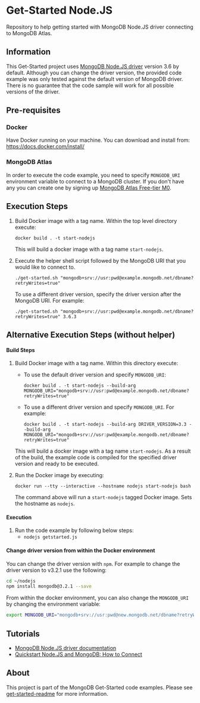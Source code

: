 # Get-Started Node.JS

Repository to help getting started with MongoDB Node.JS driver connecting to MongoDB Atlas.

## Information

This Get-Started project uses [MongoDB Node.JS driver](https://mongodb.github.io/node-mongodb-native/) version 3.6 by default. Although you can change the driver version, the provided code example was only tested against the default version of MongoDB driver. There is no guarantee that the code sample will work for all possible versions of the driver.

## Pre-requisites 

### Docker 

Have Docker running on your machine. You can download and install from: https://docs.docker.com/install/

### MongoDB Atlas

In order to execute the code example, you need to specify `MONGODB_URI` environment variable to connect to a MongoDB cluster. If you don't have any you can create one by signing up [MongoDB Atlas Free-tier M0](https://docs.atlas.mongodb.com/getting-started/). 

##  Execution Steps 

1. Build Docker image with a tag name. Within the top level directory execute: 
   ```
   docker build . -t start-nodejs
   ```
   This will build a docker image with a tag name `start-nodejs`. 

2. Execute the helper shell script followed by the MongoDB URI that you would like to connect to. 
      ```
      ./get-started.sh "mongodb+srv://usr:pwd@example.mongodb.net/dbname?retryWrites=true"
      ```

   To use a different driver version, specify the driver version after the MongoDB URI. For example:
      ```
      ./get-started.sh "mongodb+srv://usr:pwd@example.mongodb.net/dbname?retryWrites=true" 3.6.3
      ```

## Alternative Execution Steps (without helper)

#### Build Steps 

1. Build Docker image with a tag name. Within this directory execute: 
   * To use the default driver version and specify `MONGODB_URI`:
      ```
      docker build . -t start-nodejs --build-arg MONGODB_URI="mongodb+srv://usr:pwd@example.mongodb.net/dbname?retryWrites=true"
      ```
   * To use a different driver version and specify `MONGODB_URI`. For example:
      ```
      docker build . -t start-nodejs --build-arg DRIVER_VERSION=3.3 --build-arg MONGODB_URI="mongodb+srv://usr:pwd@example.mongodb.net/dbname?retryWrites=true"
      ```
   This will build a docker image with a tag name `start-nodejs`. 
   As a result of the build, the example code is compiled for the specified driver version and ready to be executed.

2. Run the Docker image by executing:
   ```
   docker run --tty --interactive --hostname nodejs start-nodejs bash
   ```

   The command above will run a `start-nodejs` tagged Docker image. Sets the hostname as `nodejs`. 

#### Execution

1. Run the code example by following below steps:
   * `nodejs getstarted.js`

#### Change driver version from within the Docker environment

You can change the driver version with `npm`. For example to change the driver version to v3.2.1 use the following: 

```sh 
cd ~/nodejs
npm install mongodb@3.2.1 --save
```

From within the docker environment, you can also change the `MONGODB_URI` by changing the environment variable: 

```sh
export MONGODB_URI="mongodb+srv://usr:pwd@new.mongodb.net/dbname?retryWrites=true"
```

## Tutorials

* [MongoDB Node.JS driver documentation](https://docs.mongodb.com/drivers/node/)
* [Quickstart Node.JS and MongoDB: How to Connect](https://www.mongodb.com/blog/post/quick-start-nodejs-mongodb--how-to-get-connected-to-your-database)


## About 

This project is part of the MongoDB Get-Started code examples. Please see [get-started-readme](https://github.com/mongodb-developer/get-started-readme) for more information. 
